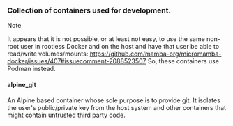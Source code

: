 ### Collection of containers used for development.


> [!NOTE]
> It appears that it is not possible, or at least not easy, to use the same non-root user
> in rootless Docker and on the host and have that user be able to read/write volumes/mounts:
> https://github.com/mamba-org/micromamba-docker/issues/407#issuecomment-2088523507
> So, these containers use Podman instead.


#### alpine_git
An Alpine based container whose sole purpose is to provide git. It isolates the user's
public/private key from the host system and other containers that might contain untrusted
third party code.
